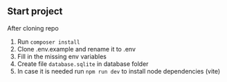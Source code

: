 ## Start project

After cloning repo

1. Run ```composer install```
2. Clone .env.example and rename it to .env
3. Fill in the missing env variables
4. Create file ```database.sqlite``` in database folder
5. In case it is needed run ```npm run dev``` to install node dependencies (vite)
